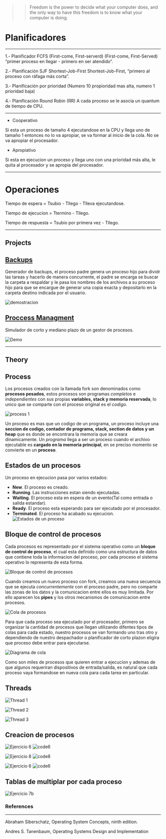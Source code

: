 >> Freedom is the power to decide what your computer does, and the only way to have this freedom is to know what your computer is doing.

# Planificadores
------------------------------------
1.- Planificador FCFS (First-come, First-serverd)
(First-come, First-Served) “primer proceso en llegar - primero en ser atendido”.

2.- Planificación SJF  Shortest-Job-First
Shortest-Job-First, “primero al proceso con ráfaga más corta”.

3.- Planificación por prioridad (Numero 10 propioridad mas alta, numero 1 prioridad baja)

4.- Planificación Round Robin (RR)
A cada proceso se le asocia un quantum de tiempo de CPU.

----------------------------------------------
* Cooperativo

Si esta un proceso de tamaño 4 ejecutandose en la CPU y llega uno de tamaño 1 entonces no lo va apropiar, se va formar al inicio de la cola. No se va apropiar el procesador.

* Apropiativo

Si esta en ejecucion un proceso y llega uno con una prioridad más alta, le quita
al procesador y se apropia del procesador.

------------------------------------------------
# Operaciones
Tiempo de espera = Tsubio - Tllego - Tlleva ejecutandose.

Tiempo de ejecucion = Ttermino - Tllego.

Tiempo de respuesta = Tsubio por primera vez - Tllego.

-------------------------------------
## Projects

## [Backups](https://github.com/GuillermoGAndres/Operating-systems/tree/main/projectBackups)

Generador de backups, el proceso padre genera un proceso hijo para dividr las tareas y hacerlo de manera concurrente, el padre se encarga se buscar la carpeta a respaldar y le pasa los nombres de los archivos a su proceso hijo para que se encargue de generar una copia exacta y depositarlo en la carpeta destino indicada por el usuario.

![demostracion](./projectBackups/img/backupsTerminado.gif)

## [Proccess Managment](https://github.com/GuillermoGAndres/Operating-systems/tree/main/projectProcessManagement)

Simulador de corto y mediano plazo de un gestor de procesos.

![Demo](./projectProcessManagement/img/demo.gif)


---
## Theory

## Process 
Los procesos creados con la llamada fork son denominados como **procesos pesados**,
estos procesos son programas *completos* e *independientes* con sus propias **variables, stack y memoria reservada**, lo unico que se comparte con el proceso original es el *codigo*.

![process 1](./img/estructura_proceso.png)

Un proceso es mas que un codigo de un programa, un proceso incluye una **seccion de codigo, contador de programa, stack, section de datos y  un heap** que es donde se encontrara la memoria que se creara dinamicamente. Un *programa* llega a ser un proceso cuando el archivo ejecutable es **cargado en la memoria principal**, en se preciso momento se convierte en un **proceso**.

## Estados de un procesos
Un proceso en ejecucion pasa por varios estados:

* __New__. El proceso es creado.
* __Running__. Las instrucciones estan siendo ejecutadas.
* __Waiting__. El proceso esta en espera de un evento(Tal como entrada o salida estandar).
* __Ready__. El proceso esta esperando para ser ejecutado por el procesador.
* __Terminated__. El proceso ha acabado su ejecucion.
![Estados de un proceso](./img/estados_proceso.png)

## Bloque de control de procesos
Cada procesos es representado por el sistema operativo como un **bloque de control de proceso**, el cual esta definido como una estructura de datos que contiene toda la informacion del proceso, por cada proceso el sistema operativo lo representa de esta forma.

![Bloque de control de procesos](./img/bloque_control_procesos.png)

Cuando creamos un nuevo proceso con fork, creamos una nueva secuencia que se ejecuta *concurrentemente* con el proceso padre, pero no comparte las zonas de los datos y la comunicacion entre ellos es muy limitada. Por ello aparecen los **pipes** y los otros mecanismos de comunicacion entre procesos.

![Cola de procesos](./img/cola_procesos.png)

Para que cada proceso sea ejecutado por el procesador, primero se organizar la cantidad de procesos que llegan utilizando difentes tipos de colas para cada estado, nuestro procesos se van formando uno tras otro y dependiendo de nuestro despachador o planificador de corto plazon eligira que proceso debe entrar para ejecutarse. 

![Diagrama de cola](./img/cola_diagrama.png)

Como son miles de procesos que quieren entrar a ejecucion y ademas de que algunos requeriran dispositivos de entrada/salida, es natural que cada proceso vaya formandose en nueva cola para cada tarea en particular.

## Threads

![Thread 1](./img/Thread2.png)

![Thread 2](./img/Thread3.png)

![Thread 3](./img/Thread1.jpg)



## Creacion de procesos

![Ejercicio 6](./img/6.png)
![code6](./img/6-2.png)

![Ejercicio 8](./img/8.png)
![code8](./img/8-2.png)

![Ejercicio 6](./img/9.png)
![code6](./img/9-2.png)

## Tablas de multiplar por cada proceso
![Ejercicio 7b](./img/7B.png)


### References
---
Abraham Siberschatz, Operating System Concepts, ninth edition.

Andres S. Tanenbaum, Operating Systems Design and Implementation

